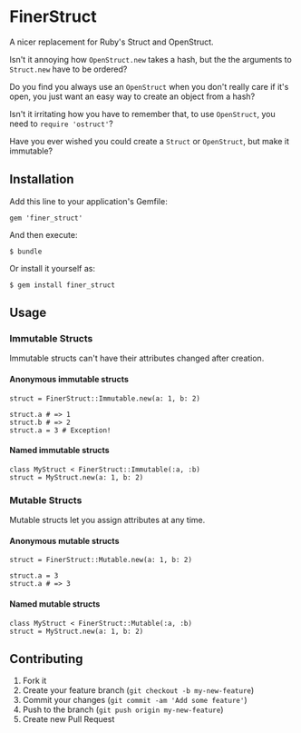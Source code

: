 # FinerStruct

A nicer replacement for Ruby's Struct and OpenStruct.

Isn't it annoying how `OpenStruct.new` takes a hash, but the the arguments to `Struct.new` have to be ordered?

Do you find you always use an `OpenStruct` when you don't really care if it's open, you just want an easy way to create an object from a hash?

Isn't it irritating how you have to remember that, to use `OpenStruct`, you need to `require 'ostruct'`?

Have you ever wished you could create a `Struct` or `OpenStruct`, but make it immutable?

## Installation

Add this line to your application's Gemfile:

    gem 'finer_struct'

And then execute:

    $ bundle

Or install it yourself as:

    $ gem install finer_struct

## Usage

### Immutable Structs

Immutable structs can't have their attributes changed after creation.

#### Anonymous immutable structs

    struct = FinerStruct::Immutable.new(a: 1, b: 2)

    struct.a # => 1
    struct.b # => 2
    struct.a = 3 # Exception!

#### Named immutable structs

    class MyStruct < FinerStruct::Immutable(:a, :b)
    struct = MyStruct.new(a: 1, b: 2)

### Mutable Structs

Mutable structs let you assign attributes at any time.

#### Anonymous mutable structs

    struct = FinerStruct::Mutable.new(a: 1, b: 2)

    struct.a = 3
    struct.a # => 3

#### Named mutable structs

    class MyStruct < FinerStruct::Mutable(:a, :b)
    struct = MyStruct.new(a: 1, b: 2)

## Contributing

1. Fork it
2. Create your feature branch (`git checkout -b my-new-feature`)
3. Commit your changes (`git commit -am 'Add some feature'`)
4. Push to the branch (`git push origin my-new-feature`)
5. Create new Pull Request
